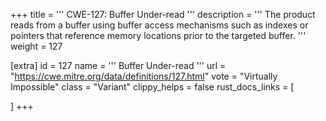 +++
title = '''
CWE-127: Buffer Under-read
'''
description	= '''
The product reads from a buffer using buffer access mechanisms such as indexes or pointers that reference memory locations prior to the targeted buffer.
'''
weight = 127

[extra]
id = 127
name = '''
Buffer Under-read
'''
url = "https://cwe.mitre.org/data/definitions/127.html"
vote = "Virtually Impossible"
class = "Variant"
clippy_helps = false
rust_docs_links = [
	
]
+++
